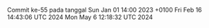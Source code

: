 Commit ke-55 pada tanggal Sun Jan 01 14:00 2023 +0100
Fri Feb 16 14:43:06 UTC 2024
Mon May  6 12:18:32 UTC 2024
